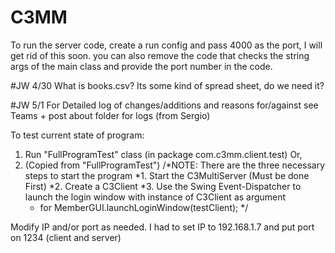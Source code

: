 # C3MM
To run the server code, create a run config and pass 4000 as the port, I will get rid of this soon.
you can also remove the code that checks the string args of the main class and provide the port number in the code.

#JW 4/30
What is books.csv? Its some kind of spread sheet, do we need it?

#JW 5/1
For Detailed log of changes/additions and reasons for/against see Teams + post about folder for logs (from Sergio) 

To test current state of program:
1. Run "FullProgramTest" class (in package com.c3mm.client.test)
Or, 
2. (Copied from "FullProgramTest") 
/*NOTE: There are the three necessary steps to start the program
		 *1. Start the C3MultiServer (Must be done First)
		 *2. Create a C3Client
		 *3. Use the Swing Event-Dispatcher to launch the login window with instance of C3Client as argument
     *   for MemberGUI.launchLoginWindow(testClient);
		 */


Modify IP and/or port as needed. I had to set IP to 192.168.1.7 and put port on 1234 (client and server)
